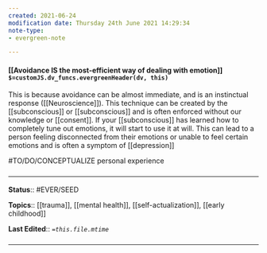 ```yaml
---
created: 2021-06-24
modification date: Thursday 24th June 2021 14:29:34
note-type: 
- evergreen-note

---
```


#### [[Avoidance IS the most-efficient way of dealing with emotion]] `$=customJS.dv_funcs.evergreenHeader(dv, this)`

 This is because avoidance can be almost immediate, and is an instinctual response ([[Neuroscience]]). This technique can be created by the [[subconscious]] or [[subconscious]] and is often enforced without our knowledge or [[consent]]. If your [[subconscious]] has learned how to completely tune out emotions, it will start to use it at will. This can lead to a person feeling disconnected from their emotions or unable to feel certain emotions and is often a symptom of [[depression]]

#TO/DO/CONCEPTUALIZE personal experience

### <hr class="footnote"/>

**Status**:: #EVER/SEED

**Topics**::  [[trauma]], [[mental health]], [[self-actualization]], [[early childhood]]

**Last Edited**:: *`=this.file.mtime`*
	
### <hr class="references"/>
